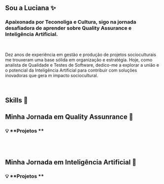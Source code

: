 ## Sou a Luciana :sparkles:
### Apaixonada por Teconoliga e Cultura, sigo na jornada desafiadora de aprender sobre Quality Assurance e Inteligência Artificial. 

<br>

Dez anos de experiência em gestão e produção de projetos socioculturais me trouxeram uma base sólida em organização e estratégia.
Hoje, como analista de Qualidade e Testes de Software, dedico-me a explorar a união e o potencial da Inteligência Artificial para contribuir com soluções inovadoras que gera m impacto sociocultural.

<br>

## **Skills** 	:construction:



## **Minha Jornada em Quality Assunrance**  :construction:

### 💡 **Projetos **
<br>
<br>


## **Minha Jornada em Inteligência Artificial**  :construction:

### 💡 **Projetos **


<!--
**LueSantos/LueSantos** is a ✨ _special_ ✨ repository because its `README.md` (this file) appears on your GitHub profile.

Here are some ideas to get you started:

- 🔭 I’m currently working on ...
- 🌱 I’m currently learning ...
- 👯 I’m looking to collaborate on ...
- 🤔 I’m looking for help with ...
- 💬 Ask me about ...
- 📫 How to reach me: ...
- 😄 Pronouns: ...
- ⚡ Fun fact: ...
-->
